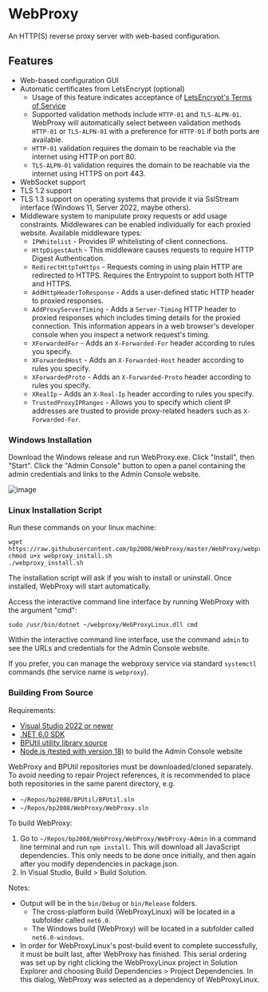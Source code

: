 # WebProxy
An HTTP(S) reverse proxy server with web-based configuration.

## Features
* Web-based configuration GUI
* Automatic certificates from LetsEncrypt (optional)
  * Usage of this feature indicates acceptance of [LetsEncrypt's Terms of Service](https://community.letsencrypt.org/tos)
  * Supported validation methods include `HTTP-01` and `TLS-ALPN-01`.  WebProxy will automatically select between validation methods `HTTP-01` or `TLS-ALPN-01` with a preference for `HTTP-01` if both ports are available.
  * `HTTP-01` validation requires the domain to be reachable via the internet using HTTP on port 80.
  * `TLS-ALPN-01` validation requires the domain to be reachable via the internet using HTTPS on port 443.
* WebSocket support
* TLS 1.2 support
* TLS 1.3 support on operating systems that provide it via SslStream interface (Windows 11, Server 2022, maybe others).
* Middleware system to manipulate proxy requests or add usage constraints.  Middlewares can be enabled individually for each proxied website.  Available middleware types:
  * `IPWhitelist` - Provides IP whitelisting of client connections.
  * `HttpDigestAuth` - This middleware causes requests to require HTTP Digest Authentication.
  * `RedirectHttpToHttps` - Requests coming in using plain HTTP are redirected to HTTPS. Requires the Entrypoint to support both HTTP and HTTPS.
  * `AddHttpHeaderToResponse` - Adds a user-defined static HTTP header to proxied responses.
  * `AddProxyServerTiming` - Adds a `Server-Timing` HTTP header to proxied responses which includes timing details for the proxied connection.  This information appears in a web browser's developer console when you inspect a network request's timing.
  * `XForwardedFor` - Adds an `X-Forwarded-For` header according to rules you specify.
  * `XForwardedHost` - Adds an `X-Forwarded-Host` header according to rules you specify.
  * `XForwardedProto` - Adds an `X-Forwarded-Proto` header according to rules you specify.
  * `XRealIp` - Adds an `X-Real-Ip` header according to rules you specify.
  * `TrustedProxyIPRanges` - Allows you to specify which client IP addresses are trusted to provide proxy-related headers such as `X-Forwarded-For`.


### Windows Installation

Download the Windows release and run WebProxy.exe.  Click "Install", then "Start".  Click the "Admin Console" button to open a panel containing the admin credentials and links to the Admin Console website.

![image](https://github.com/bp2008/WebProxy/assets/5639911/bba6804d-4d80-4349-b560-b2171245a53d)

### Linux Installation Script

Run these commands on your linux machine:

```
wget https://raw.githubusercontent.com/bp2008/WebProxy/master/WebProxy/webproxy_install.sh
chmod u+x webproxy_install.sh
./webproxy_install.sh
```

The installation script will ask if you wish to install or uninstall.  Once installed, WebProxy will start automatically.

Access the interactive command line interface by running WebProxy with the argument "cmd":

```
sudo /usr/bin/dotnet ~/webproxy/WebProxyLinux.dll cmd
```

Within the interactive command line interface, use the command `admin` to see the URLs and credentials for the Admin Console website.


If you prefer, you can manage the webproxy service via standard `systemctl` commands (the service name is `webproxy`).

### Building From Source

Requirements:
* [Visual Studio 2022 or newer](https://visualstudio.microsoft.com/downloads/)
* [.NET 6.0 SDK](https://dotnet.microsoft.com/en-us/download/visual-studio-sdks)
* [BPUtil utility library source](https://github.com/bp2008/BPUtil)
* [Node.js (tested with version 18)](https://nodejs.org/en/download) to build the Admin Console website

WebProxy and BPUtil repositories must be downloaded/cloned separately.  To avoid needing to repair Project references, it is recommended to place both repositories in the same parent directory, e.g.
* `~/Repos/bp2008/BPUtil/BPUtil.sln`
* `~/Repos/bp2008/WebProxy/WebProxy.sln`

To build WebProxy:
1. Go to `~/Repos/bp2008/WebProxy/WebProxy/WebProxy-Admin` in a command line terminal and run `npm install`.  This will download all JavaScript dependencies.  This only needs to be done once initially, and then again after you modify dependencies in package.json.
2. In Visual Studio, Build > Build Solution.

Notes:
* Output will be in the `bin/Debug` or `bin/Release` folders.
  * The cross-platform build (WebProxyLinux) will be located in a subfolder called `net6.0`.
  * The Windows build (WebProxy) will be located in a subfolder called `net6.0-windows`.
* In order for WebProxyLinux's post-build event to complete successfully, it must be built last, after WebProxy has finished.  This serial ordering was set up by right clicking the WebProxyLinux project in Solution Explorer and choosing Build Dependencies > Project Dependencies.  In this dialog, WebProxy was selected as a dependency of WebProxyLinux.

